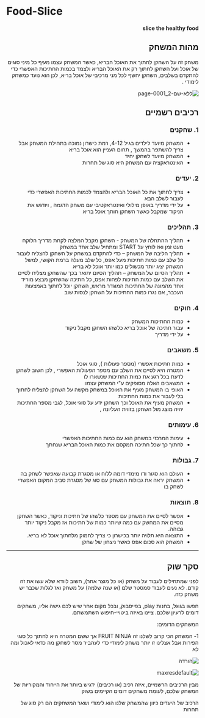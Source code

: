 # Food-Slice


<div dir='rtl' lang='he'>

**slice the healthy food**

## מהות המשחק

משחק זה על השחקן לחתוך את האוכל הבריא, כאשר המשחק עצמו מעיף כל מיני סוגים של אוכל ועל השחקן לחתוך רק את האוכל הבריא ולצמד בכמות החתיכות האפשרי כדי להתקדם בשלבים, 
השחקן יחשף לכל מני מרכיבי של אוכל בריא, לכן הוא נועד כמשחק לימודי
.

![ללא-שם-2_page-0001](https://user-images.githubusercontent.com/10331972/226698857-e4adc32a-942b-4cd1-8010-cea25cd2e637.jpg)

## רכיבים רשמיים


### 1. שחקנים

* המשחק מיועד לילדים בגיל 4-12, רמת כישרון נמוכה בתחילת המשחק אבל צריך להשתפר בהמשך , תחום העניין הוא אוכל בריא 
* המשחק מיועד לשחקן יחיד
* האינטראקציה עם המשחק היא סוג של תחרות

### 2. יעדים

* צריך לחתוך את כל האוכל הבריא ולהצמד לכמות החתיכות האפשרי כדי לעבור לשלב הבא
* על ידי מדריך באופן מילולי ואינטראקטיבי עם משחק הדגמה , ויודגש את הניקוד שמקבל כאשר השחקן חותך אוכל בריא  


### 3. תהליכים


* תהליך ההתחלה של המשחק - השחקן מקבל המלצה לקחת מדריך הלוקח מעט זמן ואז לוחץ על START ומתחיל שלב אחד במשחק
*	תהליך הליבה של המשחק – כדי להתקדם במשחק על השחקן להצליח לעבור כל שלב עם כמות חתיכות מעל אפס, כל שלב מעלה ברמת הקושי, למשל המשחק יציג יותר מכשולים כמו יותר אוכל לא בריא 
*	תהליך הסיום של המשחק – תהליך הסיום יתואר בכך שהשחקן מצליח לסיים את השלב עם כמות   חתיכות לפחות אפס, כל חתיכה שהשחקן מבצע מוריד אחד מהמונה של החתיכות המוגדר מראש, השחקן יוכל לחתוך באמצעות העכבר, אם נגרו כמות החתיכות על השחקן לנסות שוב



### 4. חוקים

* כמות החתיכות המשחק
* עבור חתיכה של אוכל בריא כלשהו השחקן מקבל ניקוד 
* על ידי מדריך


### 5. משאבים

* כמות חתיכות אפשרי (מספר פעולות ), סוגי אוכל 
* המטרה היא לסיים את השלב עם מספר הפעולות האפשרי , לכן חשוב לשחקן לדעת בכל רגע את כמות החתיכות שנשארו לו 
* המשאבים האלה מסופקים ע"י המשחק עצמו 
* האופי בו המשחק מעיף את האוכל במשחק מקשה על השחקן להצליח לחתוך בלי לעבור את כמות החתיכות 
* המשחק מעיף את האוכל וכך השחקן ידע על סוגי אוכל, לגבי מספר החתיכות יהיה מוצג מול השחקן בזווית העליונה , 

### 6. עימותים


* עימות המרכזי במשחק הוא עם כמות החתיכות האפשרי 
* לחתוך כך שכל חתיכה תמקסם את כמות האוכל הבריא שנחתך


### 7. גבולות

*  העולם הוא סגור ודו מימדי דומה ללוח או מסגרת קבועה שאפשר לשחק בה 
* המשחק יראה את גבולות המשחק עם סוג של מסגרת סביב המקום האפשרי לשחק בו



### 8. תוצאות

* אפשר לסיים את המשחק עם מספר כלשהו של חתיכות וניקוד, כאשר השחקן מסיים את המחשק עם כמה שיותר כמות של חתיכות אז מקבל ניקוד יותר גבוהה. 
* התוצאה היא תלויה יותר בכישרון כי צריך לחמוק מלחתוך אוכל לא בריא. 
* המשחק הוא סכום אפס כאשר ניצחון של שחקן 

---

## סקר שוק

לפני שמתחילים לעבוד על משחק (או כל מוצר אחר), חשוב לוודא שלא עשו את זה קודם. לא נעים לעבוד סמסטר שלם (או שנה שלמה) על משחק ואז לגלות שכבר יש משחק כזה. 

חפשו בגוגל, בחנות play, בפייסבוק, ובכל מקום אחר שיש לכם גישה אליו, משחקים דומים לרעיון שלכם. ציינו באיזה ביטויי-חיפוש השתמשתם.

המשחקים הדומים:


1- המשחק הכי קרוב לשלנו זה FRUIT NINJA אך ששם המטרה היא לחתוך כל סוגי הפירות אבל אצלינו זו יותר משחק לימודי כדי לעהביר מסר לשחקן מה כדאי לאכול ומה לא

  ![הורדה](https://user-images.githubusercontent.com/10331972/226702517-0b164918-30da-4313-b5db-356ab35c29eb.jpeg)

  ![maxresdefault](https://user-images.githubusercontent.com/10331972/226702730-3a28c47f-1646-4e9c-8f13-78d1425a1158.jpg)

מבין הרכיבים הרשמיים, 
איזה רכיב (או רכיבים) ידגיש ביותר את הייחוד והמקוריות של המשחק שלכם, לעומת משחקים דומים הקיימים בשוק

הרכיב של היעדים כיוון שהמשחק שלנו הוא לימודי ושאר המשחקים הם רק סוג של תחרות
